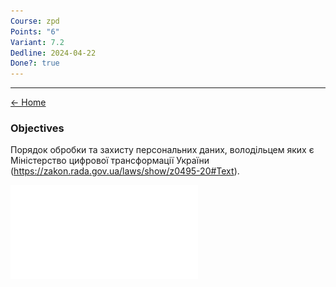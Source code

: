 ```yaml
---
Course: zpd
Points: "6"
Variant: 7.2
Dedline: 2024-04-22
Done?: true
---
```

---

[<- Home](../)

### Objectives

Порядок обробки та захисту персональних даних, володільцем яких є Міністерство цифрової трансформації України (https://zakon.rada.gov.ua/laws/show/z0495-20#Text).


![](src.pdf)